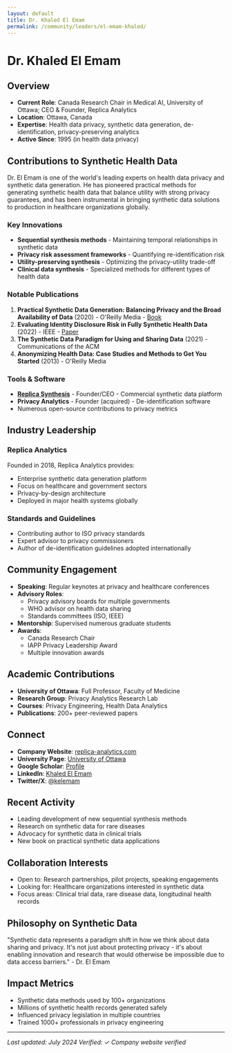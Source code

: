 ```yaml
---
layout: default
title: Dr. Khaled El Emam
permalink: /community/leaders/el-emam-khaled/
---
```


# Dr. Khaled El Emam

## Overview
- **Current Role**: Canada Research Chair in Medical AI, University of Ottawa; CEO & Founder, Replica Analytics
- **Location**: Ottawa, Canada
- **Expertise**: Health data privacy, synthetic data generation, de-identification, privacy-preserving analytics
- **Active Since**: 1995 (in health data privacy)

## Contributions to Synthetic Health Data

Dr. El Emam is one of the world's leading experts on health data privacy and synthetic data generation. He has pioneered practical methods for generating synthetic health data that balance utility with strong privacy guarantees, and has been instrumental in bringing synthetic data solutions to production in healthcare organizations globally.

### Key Innovations
- **Sequential synthesis methods** - Maintaining temporal relationships in synthetic data
- **Privacy risk assessment frameworks** - Quantifying re-identification risk
- **Utility-preserving synthesis** - Optimizing the privacy-utility trade-off
- **Clinical data synthesis** - Specialized methods for different types of health data

### Notable Publications
1. **Practical Synthetic Data Generation: Balancing Privacy and the Broad Availability of Data** (2020) - O'Reilly Media - [Book](https://www.oreilly.com/library/view/practical-synthetic-data/9781492072737/)
2. **Evaluating Identity Disclosure Risk in Fully Synthetic Health Data** (2022) - IEEE - [Paper](https://ieeexplore.ieee.org/document/9669023)
3. **The Synthetic Data Paradigm for Using and Sharing Data** (2021) - Communications of the ACM
4. **Anonymizing Health Data: Case Studies and Methods to Get You Started** (2013) - O'Reilly Media

### Tools & Software
- **[Replica Synthesis](https://replica-analytics.com/)** - Founder/CEO - Commercial synthetic data platform
- **Privacy Analytics** - Founder (acquired) - De-identification software
- Numerous open-source contributions to privacy metrics

## Industry Leadership

### Replica Analytics
Founded in 2018, Replica Analytics provides:
- Enterprise synthetic data generation platform
- Focus on healthcare and government sectors
- Privacy-by-design architecture
- Deployed in major health systems globally

### Standards and Guidelines
- Contributing author to ISO privacy standards
- Expert advisor to privacy commissioners
- Author of de-identification guidelines adopted internationally

## Community Engagement
- **Speaking**: Regular keynotes at privacy and healthcare conferences
- **Advisory Roles**: 
  - Privacy advisory boards for multiple governments
  - WHO advisor on health data sharing
  - Standards committees (ISO, IEEE)
- **Mentorship**: Supervised numerous graduate students
- **Awards**: 
  - Canada Research Chair
  - IAPP Privacy Leadership Award
  - Multiple innovation awards

## Academic Contributions
- **University of Ottawa**: Full Professor, Faculty of Medicine
- **Research Group**: Privacy Analytics Research Lab
- **Courses**: Privacy Engineering, Health Data Analytics
- **Publications**: 200+ peer-reviewed papers

## Connect
- **Company Website**: [replica-analytics.com](https://replica-analytics.com/)
- **University Page**: [University of Ottawa](https://www.uottawa.ca/)
- **Google Scholar**: [Profile](https://scholar.google.ca/citations?user=_JApRIwAAAAJ)
- **LinkedIn**: [Khaled El Emam](https://www.linkedin.com/in/khaled-el-emam/)
- **Twitter/X**: [@kelemam](https://twitter.com/kelemam)

## Recent Activity
- Leading development of new sequential synthesis methods
- Research on synthetic data for rare diseases
- Advocacy for synthetic data in clinical trials
- New book on practical synthetic data applications

## Collaboration Interests
- Open to: Research partnerships, pilot projects, speaking engagements
- Looking for: Healthcare organizations interested in synthetic data
- Focus areas: Clinical trial data, rare disease data, longitudinal health records

## Philosophy on Synthetic Data

"Synthetic data represents a paradigm shift in how we think about data sharing and privacy. It's not just about protecting privacy - it's about enabling innovation and research that would otherwise be impossible due to data access barriers." - Dr. El Emam

## Impact Metrics
- Synthetic data methods used by 100+ organizations
- Millions of synthetic health records generated safely
- Influenced privacy legislation in multiple countries
- Trained 1000+ professionals in privacy engineering

---
*Last updated: July 2024*
*Verified: ✓ Company website verified*